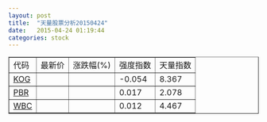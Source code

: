 ```yaml
---
layout: post
title:  "天量股票分析20150424"
date:   2015-04-24 01:19:44
categories: stock
---
```

<script type="text/javascript">
var stockList = []
stockList.push('gb_kog');
stockList.push('gb_pbr');
stockList.push('gb_wbc');
</script>

<table border="1">
 <tr>
  <td>代码</td>
  <td>最新价</td>
  <td>涨跌幅(%)</td>
 <td>强度指数</td>
 <td>天量指数</td>
</tr>
  <tr id="kog"><td><a href="http://stock.finance.sina.com.cn/usstock/quotes/KOG.html" target="_blank">KOG</a></td><td></td><td></td><td>-0.054</td><td>8.367</td></tr>
  <tr id="pbr"><td><a href="http://stock.finance.sina.com.cn/usstock/quotes/PBR.html" target="_blank">PBR</a></td><td></td><td></td><td>0.017</td><td>2.078</td></tr>
  <tr id="wbc"><td><a href="http://stock.finance.sina.com.cn/usstock/quotes/WBC.html" target="_blank">WBC</a></td><td></td><td></td><td>0.012</td><td>4.467</td></tr>
</table>
